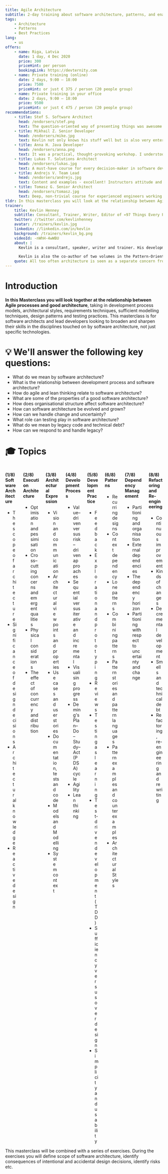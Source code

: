 ```yaml
---
title: Agile Architecture
subtitle: 2-day training about software architecture, patterns, and enabling engineering practices.
tags:
    - Architecture
    - Patterns
    - Best Practices
lang: 
    - us
offers:
    - name: Riga, Latvia
      date: 1 day, 4 Dec 2020
      price: 300
      priceHint: per person
      bookingLink: https://devternity.com
    - name: Private training (online)
      date: 2 days, 9:00 – 18:00
      price: 7500
      priceHint: or just € 375 / person (20 people group)
    - name: Private training in your office
      date: 2 days, 9:00 – 18:00
      price: 9500
      priceHint: or just € 475 / person (20 people group)
recommendations:
    - title: Stef S. Software Architect
      head: /endorsers/stef.png
      text: The question-oriented way of presenting things was awesome. Got a lot of food for thought. Thanks for the invaluable experience.
    - title: Mikhail Z. Senior Developer
      head: /endorsers/mike.jpg
      text: Kevlin not only knows his stuff well but is also very entertaining. Content and exercises were great. My team and I learned a lot.
    - title: Anna H. Java Developer
      head: /endorsers/anna.png
      text: It was a practical, thought-provoking workshop. I understood why our "ad-hoc" approach to architecture doesn't usually end up well. Made a gazillion of notes.  
    - title: Lukas T. Solutions Architect
      head: /endorsers/lukas.jpg
      text: A must-have course for every decision-maker in software development. Awesome points, great valuable content, positive energy, motivational. Excellent balance of listening and working in groups.
    - title: Andrejs V. Team Lead
      head: /endorsers/andrejs.jpg
      text: Content and examples - excellent! Instructors attitude and support - excellent!
    - title: Tomasz G. Senior Architect
      head: /endorsers/tomasz.jpg
      text: Deep, non-trivial course for experienced engineers working in large enterprises. Not for juniors, because the course requires a certain level of maturity.
tldr: In this masterclass you will look at the relationship between Agile processes and good architecture, taking in development process models, architectural styles, requirements techniques, sufficient modeling techniques, design patterns, and testing practices.
trainer:
    title: Kevlin Henney
    subtitle: Consultant, Trainer, Writer, Editor of «97 Things Every Programmer Should Know»
    twitter: //twitter.com/kevlinhenney
    avatar: /trainers/kevlin.jpg
    linkedin: //linkedin.com/in/kevlin
    background: /trainers/kevlin_bg.png
    videoId: -nWhH-4wWBU
    about: |
      Kevlin is a consultant, speaker, writer and trainer. His development interests are in patterns, programming, practice and process. He has been a columnist for a number of magazines and online publications including: The Register, Better Software, Java Report, CUJ, and C++ Report.

      Kevlin is also the co-author of two volumes in the Pattern-Oriented Software Architecture series: A Pattern Language for Distributed Computing and On Patterns and Pattern Languages. He also contributed to 97 Things Every Software Architect Should Know.
    quote: All too often architecture is seen as a separate concern from development process, whereas the two are intertwined — what you build is influenced by how you build it, and vice versa. How does architecture and agility get on? That's the point of the workshop. If you'd like to find out more, join this course!
---
```


# Introduction

**In this Masterclass you will look together at the relationship between Agile processes and good architecture**, taking in development process models, architectural styles, requirements techniques, sufficient modelling techniques, design patterns and testing practices. This masterclass is for software architects and lead developers looking to broaden and sharpen their skills in the disciplines touched on by software architecture, not just specific technologies. 


# 💡 We'll answer the following key questions:
- What do we mean by software architecture?
- What is the relationship between development process and software architecture?
- How do agile and lean thinking relate to software architecture?
- What are some of the properties of a good software architecture?
- How does organisational structure affect software architecture?
- How can software architecture be evolved and grown?
- How can we handle change and uncertainty?
- What role can testing play in software architecture?
- What do we mean by legacy code and technical debt?
- How can we respond to and handle legacy?
 

# 🎓 Topics

<div class="columns is-multiline">

<div class="column is-half">

#### (1/8) Software Architecture
- The scope of architecture
- Significance of design decisions
- Architectural knowledge
- Reactive design
 
</div>

<div class="column is-half">

#### (2/8) Execution Architecture
- Optimisation and pessimisation
- Cross–cutting concerns and emergent qualities
- Physical considerations
- The effect of concurrency and distribution

</div>

<div class="column is-half">

#### (3/8) Architectural Expression
- Vision and communication
- Architectural viewpoints and properties
- Use cases and user stories
- Documentation, tests and code
- Models and Modelling
- System context

</div>

<div class="column is-half">

#### (4/8) Development Process
- Value–driven versus risk–driven approaches
- Sequential versus iterative and incremental
- Visualising progress
- Deming's Plan–Do–Study–Act (PDSA) cycle
- Agility
- Lean thinking

</div>

<div class="column is-half">

#### (5/8) Development Practice
- Feedback
- Exploration and prototyping
- Reviews
- Testing as learning
- Test-driven development (TDD)
- Sufficiency versus overdesign
- Simplicity and usability 

</div>

<div class="column is-half">

#### (6/8) Patterns
- Recurring designs
- Context dependency
- Lone patterns
- Combining patterns
- Pattern stories and pattern languages
- Pattern examples and counterexamples
- Architectural Styles

</div>

<div class="column is-half">

#### (7/8) Dependency Management
- Partitioning and organisation
- External dependencies
- The dependency horizon
- Partitioning with respect to uncertainty and change

</div>

<div class="column is-half">

#### (8/8) Refactoring and Re-engineering
- Continuous improvement
- Kinds of changes
- Decremental development
- Smells and technical debt
- Refactoring, re-engineering and rewriting

</div>

</div>

<div class="notification is-info is-light">
This masterclass will be combined with a series of exercises. During the exercises you will define scope of software architecture, identify consequences of intentional and accidental design decisions, identify risks etc.
</div>